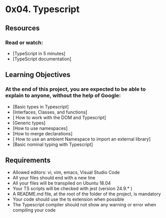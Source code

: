 # 0x04. Typescript

## Resources
### Read or watch:
* [TypeScript in 5 minutes]
* [TypeScript documentation]

## Learning Objectives
### At the end of this project, you are expected to be able to explain to anyone, without the help of Google:
* [Basic types in Typescript]
* [Interfaces, Classes, and functions]
* [ How to work with the DOM and Typescript]
* [Generic types]
* [How to use namespaces]
* [How to merge declarations]
* [ How to use an ambient Namespace to import an external library]
* [Basic nominal typing with Typescript]

## Requirements
* Allowed editors: vi, vim, emacs, Visual Studio Code
* All your files should end with a new line
* All your files will be transpiled on Ubuntu 18.04
* Your TS scripts will be checked with jest (version 24.9.* )
* A README.md file, at the root of the folder of the project, is mandatory
* Your code should use the ts extension when possible
* The Typescript compiler should not show any warning or error when compiling your code
